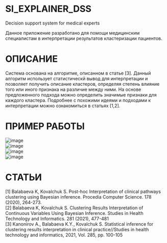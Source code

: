 # SI_EXPLAINER_DSS
Decision support system for medical experts  
  
Данное приложение разработано для помощи медицинским специалистам в интерпретации результатов кластеризации пациентов.  
  
# ОПИСАНИЕ  
Система основана на алгоритме, описанном в статье [3]. Данный алгоритм использует статистическй вывод для интерпретации и позволяет получить описание кластеров, определяя степень влияние того или иного признака на различие между ними. На основе предложенного подхода можно определить значимые признаки для каждого кластера. Подробнее с похожими идеями и подходами к интерпретации можно ознакомиться в статьях [1,2].  
  
# ПРИМЕР РАБОТЫ  
![image](https://user-images.githubusercontent.com/63186837/152430421-5c854a8f-2230-4c8a-8b1c-ac74680e38c2.png)  
![image](https://user-images.githubusercontent.com/63186837/152430500-10435aa1-68c5-4622-9d67-02f35f63a643.png)  
![image](https://user-images.githubusercontent.com/63186837/152430829-a868ee5a-78c6-4980-b32f-0da45a79bd15.png)  
![image](https://user-images.githubusercontent.com/63186837/152430972-d7dbc69e-17f2-4599-8a53-d02363ccfc6f.png)  
  
# СТАТЬИ  
[1] Balabaeva K, Kovalchuk S. Post-hoc Interpretation of clinical pathways clustering using Bayesian inference. Procedia Computer Science. 178 (2020), 264-273.  
[2] Balabaeva K, Kovalchuk S. Clustering Results Interpretation of Continuous Variables Using Bayesian Inference. Studies in Health Technology and Informatics. 281 (2021), 477-481  
[3] Kanonirov A., Balabaeva K.Y., Kovalchuk S. Statistical inference for clustering results interpretation in clinical practice//Studies in health technology and informatics, 2021, Vol. 285, pp. 100-105
